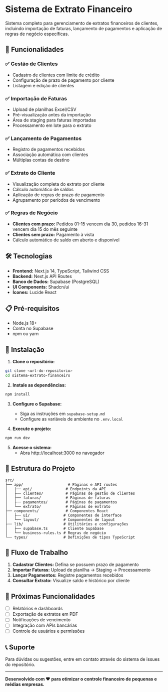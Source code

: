 # Sistema de Extrato Financeiro

Sistema completo para gerenciamento de extratos financeiros de clientes, incluindo importação de faturas, lançamento de pagamentos e aplicação de regras de negócio específicas.

## 🚀 Funcionalidades

### ✅ Gestão de Clientes
- Cadastro de clientes com limite de crédito
- Configuração de prazo de pagamento por cliente
- Listagem e edição de clientes

### ✅ Importação de Faturas
- Upload de planilhas Excel/CSV
- Pré-visualização antes da importação
- Área de staging para faturas importadas
- Processamento em lote para o extrato

### ✅ Lançamento de Pagamentos
- Registro de pagamentos recebidos
- Associação automática com clientes
- Múltiplas contas de destino

### ✅ Extrato do Cliente
- Visualização completa do extrato por cliente
- Cálculo automático de saldos
- Aplicação de regras de prazo de pagamento
- Agrupamento por períodos de vencimento

### ✅ Regras de Negócio
- **Clientes com prazo:** Pedidos 01-15 vencem dia 30, pedidos 16-31 vencem dia 15 do mês seguinte
- **Clientes sem prazo:** Pagamento à vista
- Cálculo automático de saldo em aberto e disponível

## 🛠️ Tecnologias

- **Frontend:** Next.js 14, TypeScript, Tailwind CSS
- **Backend:** Next.js API Routes
- **Banco de Dados:** Supabase (PostgreSQL)
- **UI Components:** Shadcn/ui
- **Ícones:** Lucide React

## 📋 Pré-requisitos

- Node.js 18+
- Conta no Supabase
- npm ou yarn

## 🚀 Instalação

1. **Clone o repositório:**
```bash
git clone <url-do-repositorio>
cd sistema-extrato-financeiro
```

2. **Instale as dependências:**
```bash
npm install
```

3. **Configure o Supabase:**
   - Siga as instruções em `supabase-setup.md`
   - Configure as variáveis de ambiente no `.env.local`

4. **Execute o projeto:**
```bash
npm run dev
```

5. **Acesse o sistema:**
   - Abra http://localhost:3000 no navegador

## 📁 Estrutura do Projeto

```
src/
├── app/                    # Páginas e API routes
│   ├── api/               # Endpoints da API
│   ├── clientes/          # Páginas de gestão de clientes
│   ├── faturas/           # Páginas de faturas
│   ├── pagamentos/        # Páginas de pagamentos
│   └── extrato/           # Páginas de extrato
├── components/            # Componentes React
│   ├── ui/               # Componentes de interface
│   └── layout/           # Componentes de layout
├── lib/                  # Utilitários e configurações
│   ├── supabase.ts       # Cliente Supabase
│   └── business-rules.ts # Regras de negócio
└── types/                # Definições de tipos TypeScript
```

## 🔄 Fluxo de Trabalho

1. **Cadastrar Clientes:** Defina se possuem prazo de pagamento
2. **Importar Faturas:** Upload de planilha → Staging → Processamento
3. **Lançar Pagamentos:** Registre pagamentos recebidos
4. **Consultar Extrato:** Visualize saldo e histórico por cliente

## 🎯 Próximas Funcionalidades

- [ ] Relatórios e dashboards
- [ ] Exportação de extratos em PDF
- [ ] Notificações de vencimento
- [ ] Integração com APIs bancárias
- [ ] Controle de usuários e permissões

## 📞 Suporte

Para dúvidas ou sugestões, entre em contato através do sistema de issues do repositório.

---

**Desenvolvido com ❤️ para otimizar o controle financeiro de pequenas e médias empresas.**
